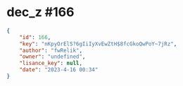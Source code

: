 
# dec_z #166
                
```JSON
{
    "id": 166,
    "key": "nKpyOrElS?6gIiIyXvEwZtH$8fcGkoQwPoY~7jRz",
    "author": "fwRelik",
    "owner": "undefined",
    "lisance_key": null,
    "date": "2023-4-16 00:34"
}
```
    